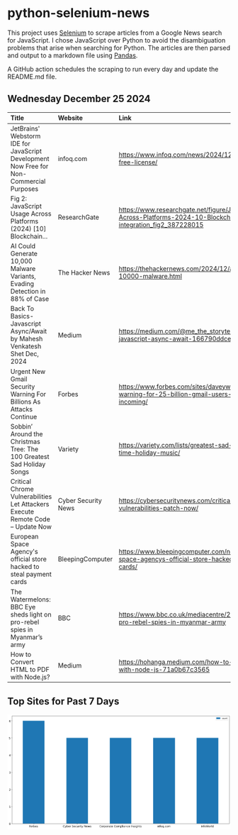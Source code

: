 # python-selenium-news

This project uses [Selenium](https://www.seleniumhq.org/) to scrape articles from a Google News search for JavaScript.
I chose JavaScript over Python to avoid the disambiguation problems that arise when searching for Python.
The articles are then parsed and output to a markdown file using [Pandas](https://pandas.pydata.org/).

A GitHub action schedules the scraping to run every day and update the README.md file.

## Wednesday December 25 2024


| Title                                                                                   | Website             | Link                                                                                                                           |
|:----------------------------------------------------------------------------------------|:--------------------|:-------------------------------------------------------------------------------------------------------------------------------|
| JetBrains' Webstorm IDE for JavaScript Development Now Free for Non-Commercial Purposes | infoq.com           | https://www.infoq.com/news/2024/12/jetbrain-webstorm-free-license/                                                             |
| Fig 2: JavaScript Usage Across Platforms (2024) [10] Blockchain...                      | ResearchGate        | https://www.researchgate.net/figure/JavaScript-Usage-Across-Platforms-2024-10-Blockchain-technology-integration_fig2_387228015 |
| AI Could Generate 10,000 Malware Variants, Evading Detection in 88% of Case             | The Hacker News     | https://thehackernews.com/2024/12/ai-could-generate-10000-malware.html                                                         |
| Back To Basics- Javascript Async/Await  by Mahesh Venkatesh Shet  Dec, 2024             | Medium              | https://medium.com/@me_the_storyteller/back-to-basics-javascript-async-await-166790ddce5d                                      |
| Urgent New Gmail Security Warning For Billions As Attacks Continue                      | Forbes              | https://www.forbes.com/sites/daveywinder/2024/12/25/new-warning-for-25-billion-gmail-users-as-ai-attacks-incoming/             |
| Sobbin’ Around the Christmas Tree: The 100 Greatest Sad Holiday Songs                   | Variety             | https://variety.com/lists/greatest-sad-christmas-songs-all-time-holiday-music/                                                 |
| Critical Chrome Vulnerabilities Let Attackers Execute Remote Code – Update Now          | Cyber Security News | https://cybersecuritynews.com/critical-chrome-vulnerabilities-patch-now/                                                       |
| European Space Agency's official store hacked to steal payment cards                    | BleepingComputer    | https://www.bleepingcomputer.com/news/security/european-space-agencys-official-store-hacked-to-steal-payment-cards/            |
| The Watermelons: BBC Eye sheds light on pro-rebel spies in Myanmar’s army               | BBC                 | https://www.bbc.co.uk/mediacentre/2025/the-watermelons-pro-rebel-spies-in-myanmar-army                                         |
| How to Convert HTML to PDF with Node.js?                                                | Medium              | https://hohanga.medium.com/how-to-convert-html-to-pdf-with-node-js-71a0b67c3565                                                |
## Top Sites for Past 7 Days

![Graph of Top Sites](https://raw.githubusercontent.com/dan-mba/python-selenium-news/main/last-week.png)
